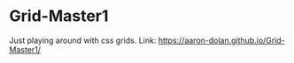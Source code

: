 # Grid-Master1
Just playing around with css grids.
Link: https://aaron-dolan.github.io/Grid-Master1/

